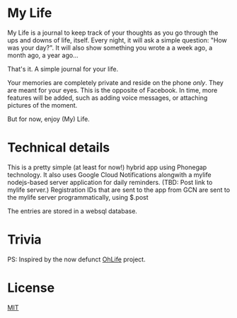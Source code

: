 # My Life

My Life is a journal to keep track of your thoughts as you go through the ups and downs of life, itself. 
Every night, it will ask a simple question: "How was your day?". It will also show something you wrote a a week ago, 
a month ago, a year ago... 

That's it. A simple journal for your life. 

Your memories are completely private and reside on the phone *only*. They are meant for your eyes. 
This is the opposite of Facebook. In time, more features will be added, such as adding voice messages, 
or attaching pictures of the moment. 

But for now, enjoy (My) Life.

# Technical details

This is a pretty simple (at least for now!) hybrid app using Phonegap technology. It also uses Google Cloud 
Notifications alongwith a mylife nodejs-based server application for daily reminders. (TBD: Post link to mylife 
server.) Registration IDs that are sent to the app from GCN are sent to the mylife server programmatically, using
$.post

The entries are stored in a websql database. 

# Trivia
PS: Inspired by the now defunct [OhLife](http://ohlife.com/index.php) project.

# License
[MIT](http://opensource.org/licenses/MIT)
